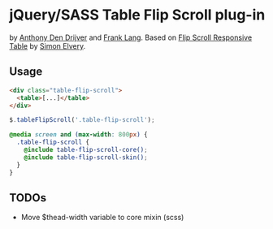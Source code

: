 jQuery/SASS Table Flip Scroll plug-in
=====================================
by [Anthony Den Drijver](https://github.com/tonydd) and [Frank Lang](https://github.com/franklang/). Based on [Flip Scroll Responsive Table](https://elvery.net/demo/responsive-tables/#flip-scroll) by [Simon Elvery](https://elvery.net/).


Usage
-----
```html
<div class="table-flip-scroll">
  <table>[...]</table>
</div>
```

```javascript
$.tableFlipScroll('.table-flip-scroll');
```

```scss
@media screen and (max-width: 800px) {
  .table-flip-scroll {
    @include table-flip-scroll-core();
    @include table-flip-scroll-skin();
  }
}
```


TODOs
-----
* Move $thead-width variable to core mixin (scss)
